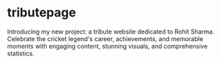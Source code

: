 # tributepage
Introducing my new project: a tribute website dedicated to Rohit Sharma. Celebrate the cricket legend's career, achievements, and memorable moments with engaging content, stunning visuals, and comprehensive statistics.
